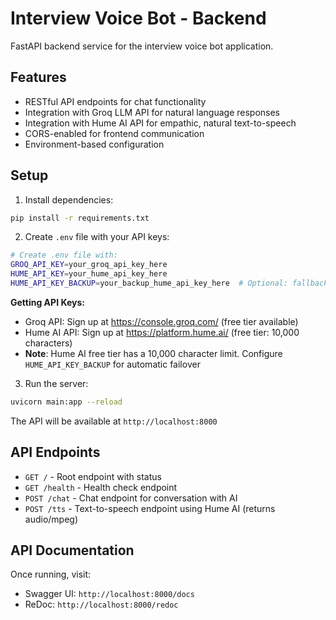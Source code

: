 # Interview Voice Bot - Backend

FastAPI backend service for the interview voice bot application.

## Features

- RESTful API endpoints for chat functionality
- Integration with Groq LLM API for natural language responses
- Integration with Hume AI API for empathic, natural text-to-speech
- CORS-enabled for frontend communication
- Environment-based configuration

## Setup

1. Install dependencies:
```bash
pip install -r requirements.txt
```

2. Create `.env` file with your API keys:
```bash
# Create .env file with:
GROQ_API_KEY=your_groq_api_key_here
HUME_API_KEY=your_hume_api_key_here
HUME_API_KEY_BACKUP=your_backup_hume_api_key_here  # Optional: fallback when primary hits 10k character limit
```

**Getting API Keys:**
- Groq API: Sign up at https://console.groq.com/ (free tier available)
- Hume AI API: Sign up at https://platform.hume.ai/ (free tier: 10,000 characters)
- **Note**: Hume AI free tier has a 10,000 character limit. Configure `HUME_API_KEY_BACKUP` for automatic failover

3. Run the server:
```bash
uvicorn main:app --reload
```

The API will be available at `http://localhost:8000`

## API Endpoints

- `GET /` - Root endpoint with status
- `GET /health` - Health check endpoint
- `POST /chat` - Chat endpoint for conversation with AI
- `POST /tts` - Text-to-speech endpoint using Hume AI (returns audio/mpeg)

## API Documentation

Once running, visit:
- Swagger UI: `http://localhost:8000/docs`
- ReDoc: `http://localhost:8000/redoc`

